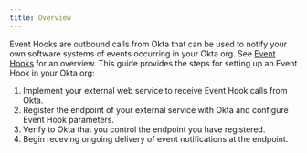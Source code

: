 ```yaml
---
title: Overview
---
```


Event Hooks are outbound calls from Okta that can be used to notify your own software systems of events occurring in your Okta org. See [Event Hooks](/docs/concepts/event-hooks/) for an overview. This guide provides the steps for setting up an Event Hook in your Okta org:

1. Implement your external web service to receive Event Hook calls from Okta.
1. Register the endpoint of your external service with Okta and configure Event Hook parameters.
1. Verify to Okta that you control the endpoint you have registered.
1. Begin receving ongoing delivery of event notifications at the endpoint.

<NextSectionLink/>


